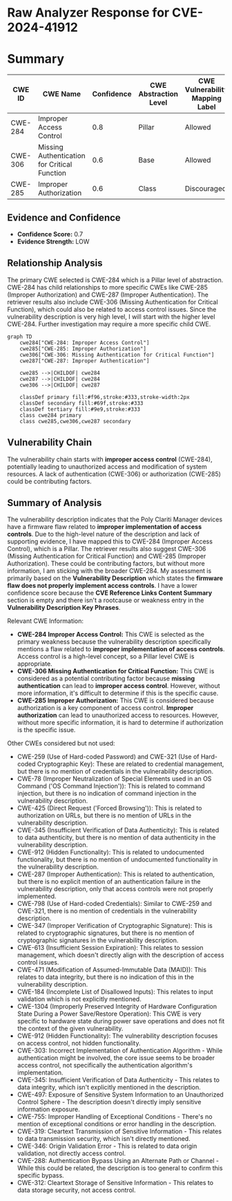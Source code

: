 # Raw Analyzer Response for CVE-2024-41912

# Summary
| CWE ID | CWE Name | Confidence | CWE Abstraction Level | CWE Vulnerability Mapping Label | CWE-Vulnerability Mapping Notes |
|---|---|---|---|---|---|
| CWE-284 | Improper Access Control | 0.8 | Pillar | Allowed | Primary CWE |
| CWE-306 | Missing Authentication for Critical Function | 0.6 | Base | Allowed | Secondary Candidate |
| CWE-285 | Improper Authorization | 0.6 | Class | Discouraged | Secondary Candidate |

## Evidence and Confidence

*   **Confidence Score:** 0.7
*   **Evidence Strength:** LOW

## Relationship Analysis
The primary CWE selected is CWE-284 which is a Pillar level of abstraction. CWE-284 has child relationships to more specific CWEs like CWE-285 (Improper Authorization) and CWE-287 (Improper Authentication). The retriever results also include CWE-306 (Missing Authentication for Critical Function), which could also be related to access control issues. Since the vulnerability description is very high level, I will start with the higher level CWE-284. Further investigation may require a more specific child CWE.

```mermaid
graph TD
    cwe284["CWE-284: Improper Access Control"]
    cwe285["CWE-285: Improper Authorization"]
    cwe306["CWE-306: Missing Authentication for Critical Function"]
    cwe287["CWE-287: Improper Authentication"]

    cwe285 -->|CHILDOF| cwe284
    cwe287 -->|CHILDOF| cwe284
    cwe306 -->|CHILDOF| cwe287

    classDef primary fill:#f96,stroke:#333,stroke-width:2px
    classDef secondary fill:#69f,stroke:#333
    classDef tertiary fill:#9e9,stroke:#333
    class cwe284 primary
    class cwe285,cwe306,cwe287 secondary
```

## Vulnerability Chain
The vulnerability chain starts with **improper access control** (CWE-284), potentially leading to unauthorized access and modification of system resources. A lack of authentication (CWE-306) or authorization (CWE-285) could be contributing factors.

## Summary of Analysis
The vulnerability description indicates that the Poly Clariti Manager devices have a firmware flaw related to **improper implementation of access controls**. Due to the high-level nature of the description and lack of supporting evidence, I have mapped this to CWE-284 (Improper Access Control), which is a Pillar. The retriever results also suggest CWE-306 (Missing Authentication for Critical Function) and CWE-285 (Improper Authorization). These could be contributing factors, but without more information, I am sticking with the broader CWE-284. My assessment is primarily based on the **Vulnerability Description** which states the **firmware flaw does not properly implement access controls**. I have a lower confidence score because the **CVE Reference Links Content Summary** section is empty and there isn't a rootcause or weakness entry in the **Vulnerability Description Key Phrases**.

Relevant CWE Information:

*   **CWE-284 Improper Access Control:** This CWE is selected as the primary weakness because the vulnerability description specifically mentions a flaw related to **improper implementation of access controls**. Access control is a high-level concept, so a Pillar level CWE is appropriate.
*   **CWE-306 Missing Authentication for Critical Function:** This CWE is considered as a potential contributing factor because **missing authentication** can lead to **improper access control**. However, without more information, it's difficult to determine if this is the specific cause.
*   **CWE-285 Improper Authorization:** This CWE is considered because authorization is a key component of access control. **Improper authorization** can lead to unauthorized access to resources. However, without more specific information, it is hard to determine if authorization is the specific issue.

Other CWEs considered but not used:

*   CWE-259 (Use of Hard-coded Password) and CWE-321 (Use of Hard-coded Cryptographic Key): These are related to credential management, but there is no mention of credentials in the vulnerability description.
*   CWE-78 (Improper Neutralization of Special Elements used in an OS Command ('OS Command Injection')): This is related to command injection, but there is no indication of command injection in the vulnerability description.
*   CWE-425 (Direct Request ('Forced Browsing')): This is related to authorization on URLs, but there is no mention of URLs in the vulnerability description.
*   CWE-345 (Insufficient Verification of Data Authenticity): This is related to data authenticity, but there is no mention of data authenticity in the vulnerability description.
*   CWE-912 (Hidden Functionality): This is related to undocumented functionality, but there is no mention of undocumented functionality in the vulnerability description.
*   CWE-287 (Improper Authentication): This is related to authentication, but there is no explicit mention of an authentication failure in the vulnerability description, only that access controls were not properly implemented.
*   CWE-798 (Use of Hard-coded Credentials): Similar to CWE-259 and CWE-321, there is no mention of credentials in the vulnerability description.
*   CWE-347 (Improper Verification of Cryptographic Signature): This is related to cryptographic signatures, but there is no mention of cryptographic signatures in the vulnerability description.
*   CWE-613 (Insufficient Session Expiration): This relates to session management, which doesn't directly align with the description of access control issues.
*   CWE-471 (Modification of Assumed-Immutable Data (MAID)): This relates to data integrity, but there is no indication of this in the vulnerability description.
*   CWE-184 (Incomplete List of Disallowed Inputs): This relates to input validation which is not explicitly mentioned.
*   CWE-1304 (Improperly Preserved Integrity of Hardware Configuration State During a Power Save/Restore Operation): This CWE is very specific to hardware state during power save operations and does not fit the context of the given vulnerability.
*   CWE-912 (Hidden Functionality): The vulnerability description focuses on access control, not hidden functionality.
*   CWE-303: Incorrect Implementation of Authentication Algorithm - While authentication might be involved, the core issue seems to be broader access control, not specifically the authentication algorithm's implementation.
*   CWE-345: Insufficient Verification of Data Authenticity - This relates to data integrity, which isn't explicitly mentioned in the description.
*   CWE-497: Exposure of Sensitive System Information to an Unauthorized Control Sphere - The description doesn't directly imply sensitive information exposure.
*   CWE-755: Improper Handling of Exceptional Conditions - There's no mention of exceptional conditions or error handling in the description.
*   CWE-319: Cleartext Transmission of Sensitive Information - This relates to data transmission security, which isn't directly mentioned.
*   CWE-346: Origin Validation Error - This is related to data origin validation, not directly access control.
*   CWE-288: Authentication Bypass Using an Alternate Path or Channel - While this could be related, the description is too general to confirm this specific bypass.
*   CWE-312: Cleartext Storage of Sensitive Information - This relates to data storage security, not access control.